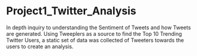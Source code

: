 # Project1_Twitter_Analysis
In depth inquiry to understanding the Sentiment of Tweets and how Tweets are generated.  Using Tweeplers as a source to find the Top 10 Trending Twitter Users, a static set of data was collected of Tweeters towards the users to create an analysis.
